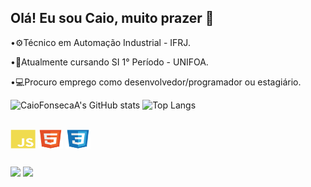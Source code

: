 ## Olá! Eu sou Caio, muito prazer 👋

•⚙️Técnico em Automação Industrial - IFRJ.

•🌱Atualmente cursando SI 1° Período - UNIFOA.

•💻Procuro emprego como desenvolvedor/programador ou estagiário.


![CaioFonsecaA's GitHub stats](https://github-readme-stats.vercel.app/api?username=CaioFonsecaA&show_icons=true&theme=dark)
![Top Langs](https://github-readme-stats.vercel.app/api/top-langs/?username=CaioFonsecaA&hide_progress=true)


<div style="display: inline_block"><br>
  <img align="center" alt="Caio-Js" height="30" width="40" src="https://raw.githubusercontent.com/devicons/devicon/master/icons/javascript/javascript-plain.svg">
  <img align="center" alt="Caio-HTML" height="30" width="40" src="https://raw.githubusercontent.com/devicons/devicon/master/icons/html5/html5-original.svg">
  <img align="center" alt="Caio-CSS" height="30" width="40" src="https://raw.githubusercontent.com/devicons/devicon/master/icons/css3/css3-original.svg">
</div>

##


<div> 
  <a href="https://instagram.com/fonsec4vx" target="_blank"><img src="https://img.shields.io/badge/-Instagram-%23E4405F?style=for-the-badge&logo=instagram&logoColor=white" target="_blank"></a>
  <a href= "[www.linkedin.com/in/caio-fonsecaa](https://www.linkedin.com/in/caio-avelino-409509334/)" target="_blank"><img src="https://img.shields.io/badge/-LinkedIn-%230077B5?style=for-the-badge&logo=linkedin&logoColor=white" target="_blank"></a> 
</div>
